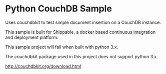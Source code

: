 Python CouchDB Sample
=====================

Uses couchdbkit to test simple document insertion on a CouchDB instance.

This sample is built for Shippable, a docker based continuous integration and deployment platform.

This sample project will fail when built with python 3.x. 

The couchdbkit package used in this project does not support python 3.x.

http://couchdbkit.org/download.html
